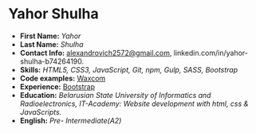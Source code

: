 # Yahor Shulha # 

* **First Name:** *Yahor*
* **Last Name:** *Shulha*
* **Contact Info:** alexandrovich2572@gmail.com,  linkedin.com/in/yahor-shulha-b74264190.
* **Skills:**  *HTML5, CSS3, JavaScript, Git, npm, Gulp, SASS, Bootstrap*
* **Code examples:** [Waxcom](https://egor-alexandrovich.github.io/)
* **Experience:** [Bootstrap](https://egor-alexandrovich.github.io/bootstrap/)
* **Education:** *Belarusian State University of Informatics and Radioelectronics, IT-Academy: Website development with html, css & JavaScripts.*
* **English:** *Pre- Intermediate(A2)*